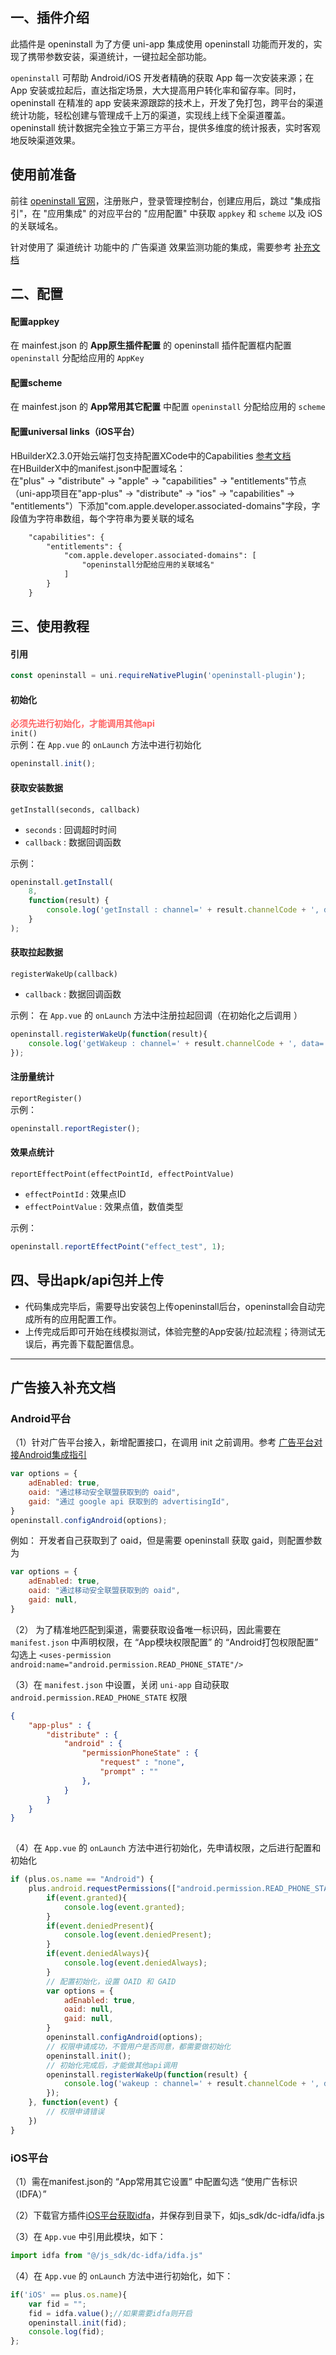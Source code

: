 ## 一、插件介绍
此插件是 openinstall 为了方便 uni-app 集成使用 openinstall 功能而开发的，实现了携带参数安装，渠道统计，一键拉起全部功能。

`openinstall` 可帮助 Android/iOS 开发者精确的获取 App 每一次安装来源；在 App 安装或拉起后，直达指定场景，大大提高用户转化率和留存率。同时，openinstall 在精准的 app 安装来源跟踪的技术上，开发了免打包，跨平台的渠道统计功能，轻松创建与管理成千上万的渠道，实现线上线下全渠道覆盖。openinstall 统计数据完全独立于第三方平台，提供多维度的统计报表，实时客观地反映渠道效果。

## 使用前准备
前往 [openinstall 官网](https://www.openinstall.io/)，注册账户，登录管理控制台，创建应用后，跳过 "集成指引"，在 "应用集成" 的对应平台的 "应用配置" 中获取 `appkey` 和 `scheme` 以及 iOS 的关联域名。

针对使用了 渠道统计 功能中的 广告渠道 效果监测功能的集成，需要参考 [补充文档](#ad)
## 二、配置

#### 配置appkey
在 mainfest.json 的 **App原生插件配置** 的 openinstall 插件配置框内配置 `openinstall` 分配给应用的 `AppKey`

#### 配置scheme
在 mainfest.json 的 **App常用其它配置** 中配置 `openinstall` 分配给应用的 `scheme`  

#### 配置universal links（iOS平台）

HBuilderX2.3.0开始云端打包支持配置XCode中的Capabilities [参考文档](https://ask.dcloud.net.cn/article/36393)  
在HBuilderX中的manifest.json中配置域名：  
在"plus" -> "distribute" -> "apple" -> "capabilities" -> "entitlements"节点（uni-app项目在"app-plus" -> "distribute" -> "ios" -> "capabilities" -> "entitlements"）下添加"com.apple.developer.associated-domains"字段，字段值为字符串数组，每个字符串为要关联的域名

``` xml
    "capabilities": {  
        "entitlements": {  
            "com.apple.developer.associated-domains": [  
                "openinstall分配给应用的关联域名"  
            ]  
        }  
    }
```

## 三、使用教程

#### 引用
``` js
const openinstall = uni.requireNativePlugin('openinstall-plugin');
```

#### 初始化
<span style="color:#ff6666">**必须先进行初始化，才能调用其他api**</span>  
`init()`    
示例：在 `App.vue` 的 `onLaunch` 方法中进行初始化
``` js
openinstall.init();
```

#### 获取安装数据
`getInstall(seconds, callback)`
- `seconds` : 回调超时时间
- `callback` : 数据回调函数

示例：
``` js
openinstall.getInstall(
    8,
    function(result) {
        console.log('getInstall : channel=' + result.channelCode + ', data=' + result.bindData);
    }
);
```

#### 获取拉起数据
 
`registerWakeUp(callback)`  
- `callback` : 数据回调函数  

示例：
在 `App.vue` 的 `onLaunch` 方法中注册拉起回调（在初始化之后调用 ） 
``` js
openinstall.registerWakeUp(function(result){
    console.log('getWakeup : channel=' + result.channelCode + ', data=' + result.bindData);
});
```
#### 注册量统计
`reportRegister()`  
示例：
``` js
openinstall.reportRegister();
```

#### 效果点统计
`reportEffectPoint(effectPointId, effectPointValue)`
- `effectPointId` : 效果点ID
- `effectPointValue` : 效果点值，数值类型

示例：
``` js
openinstall.reportEffectPoint("effect_test", 1);
```

## 四、导出apk/api包并上传
- 代码集成完毕后，需要导出安装包上传openinstall后台，openinstall会自动完成所有的应用配置工作。  
- 上传完成后即可开始在线模拟测试，体验完整的App安装/拉起流程；待测试无误后，再完善下载配置信息。


---

<a id="ad"></a>
## 广告接入补充文档

### Android平台

（1）针对广告平台接入，新增配置接口，在调用 init 之前调用。参考 [广告平台对接Android集成指引](https://www.openinstall.io/doc/ad_android.html)
``` js
var options = {
    adEnabled: true,
    oaid: "通过移动安全联盟获取到的 oaid",
    gaid: "通过 google api 获取到的 advertisingId",
}
openinstall.configAndroid(options);
```
例如： 开发者自己获取到了 oaid，但是需要 openinstall 获取 gaid，则配置参数为
``` js
var options = {
    adEnabled: true,
    oaid: "通过移动安全联盟获取到的 oaid",
    gaid: null,
}
```
（2） 为了精准地匹配到渠道，需要获取设备唯一标识码，因此需要在 `manifest.json` 中声明权限，在 “App模块权限配置” 的 “Android打包权限配置” 勾选上 `<uses-permission android:name="android.permission.READ_PHONE_STATE"/>`

（3）在 `manifest.json` 中设置，关闭 `uni-app` 自动获取 `android.permission.READ_PHONE_STATE` 权限
``` json
{
    "app-plus" : {
        "distribute" : {
            "android" : {
                "permissionPhoneState" : {
                    "request" : "none",
                    "prompt" : ""
                },
            }
        }
    }
}
                
```
（4）在 `App.vue` 的 `onLaunch` 方法中进行初始化，先申请权限，之后进行配置和初始化
``` js
if (plus.os.name == "Android") {
    plus.android.requestPermissions(["android.permission.READ_PHONE_STATE"], function(event) {
        if(event.granted){
            console.log(event.granted);
        }
        if(event.deniedPresent){
            console.log(event.deniedPresent);
        }
        if(event.deniedAlways){
            console.log(event.deniedAlways);
        }
        // 配置初始化，设置 OAID 和 GAID
        var options = {
            adEnabled: true,
		    oaid: null,
		    gaid: null,
        }
        openinstall.configAndroid(options);
        // 权限申请成功，不管用户是否同意，都需要做初始化
        openinstall.init();
        // 初始化完成后，才能做其他api调用
        openinstall.registerWakeUp(function(result) {
            console.log('wakeup : channel=' + result.channelCode + ', data=' + result.bindData);
        });
    }, function(event) {
        // 权限申请错误
    })
}
```

### iOS平台

（1）需在manifest.json的 “App常用其它设置” 中配置勾选 “使用广告标识（IDFA）”

（2）下载官方插件[iOS平台获取idfa](https://ext.dcloud.net.cn/plugin?id=726)，并保存到目录下，如js_sdk/dc-idfa/idfa.js

（3）在 `App.vue` 中引用此模块，如下：
``` js
import idfa from "@/js_sdk/dc-idfa/idfa.js"
```

（4）在 `App.vue` 的 `onLaunch` 方法中进行初始化，如下：
``` js
if('iOS' == plus.os.name){
    var fid = "";
    fid = idfa.value();//如果需要idfa则开启
    openinstall.init(fid);
    console.log(fid);
};
```
